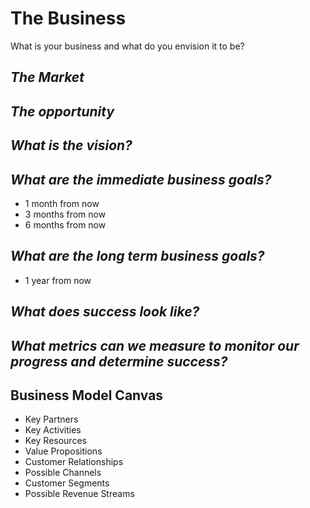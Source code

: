 # The Business

What is your business and what do you envision it to be?

*The Market*
------------

*The  opportunity*
-----------------

*What is the vision?*
--------------------


*What are the immediate business goals?*
--------------------------------------
* 1 month from now
* 3 months from now
* 6 months from now

*What are the long term business goals?*
------
* 1 year from now

*What does success look like?*
-----------

*What metrics can we measure to monitor our progress and determine success?*
-------------

## Business Model Canvas

* Key Partners
* Key Activities
* Key Resources
* Value Propositions
* Customer Relationships
* Possible Channels
* Customer Segments
* Possible Revenue Streams
